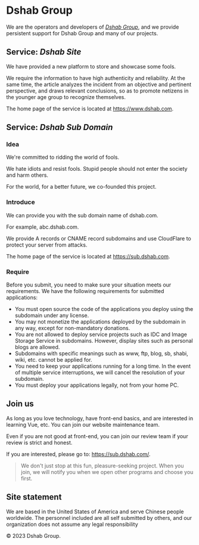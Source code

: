 # Dshab Group

We are the operators and developers of [_Dshab Group_](https://www.dshab.com), and we provide persistent support for Dshab Group and many of our projects.

## Service: _Dshab Site_

We have provided a new platform to store and showcase some fools. 

We require the information to have high authenticity and reliability. At the same time, the article analyzes the incident from an objective and pertinent perspective, and draws relevant conclusions, so as to promote netizens in the younger age group to recognize themselves.

The home page of the service is located at <https://www.dshab.com>.

## Service: _Dshab Sub Domain_

### Idea

We're committed to ridding the world of fools.

We hate idiots and resist fools. Stupid people should not enter the society and harm others.

For the world, for a better future, we co-founded this project.

### Introduce

We can provide you with the sub domain name of dshab.com.

For example, abc.dshab.com.

We provide A records or CNAME record subdomains and use CloudFlare to protect your server from attacks.

The home page of the service is located at <https://sub.dshab.com>.

### Require

Before you submit, you need to make sure your situation meets our requirements. We have the following requirements for submitted applications:

* You must open source the code of the applications you deploy using the subdomain under any license.
* You may not monetize the applications deployed by the subdomain in any way, except for non-mandatory donations.
* You are not allowed to deploy service projects such as IDC and Image Storage Service in subdomains. However, display sites such as personal blogs are allowed.
* Subdomains with specific meanings such as www, ftp, blog, sb, shabi, wiki, etc. cannot be applied for.
* You need to keep your applications running for a long time. In the event of multiple service interruptions, we will cancel the resolution of your subdomain.
* You must deploy your applications legally, not from your home PC.

## Join us

As long as you love technology, have front-end basics, and are interested in learning Vue, etc. You can join our website maintenance team. 

Even if you are not good at front-end, you can join our review team if your review is strict and honest.

If you are interested, please go to: <https://sub.dshab.com/>.

> We don't just stop at this fun, pleasure-seeking project. When you join, we will notify you when we open other programs and choose you first.

## Site statement

We are based in the United States of America and serve Chinese people worldwide. The personnel included are all self submitted by others, and our organization does not assume any legal responsibility

© 2023 Dshab Group.
